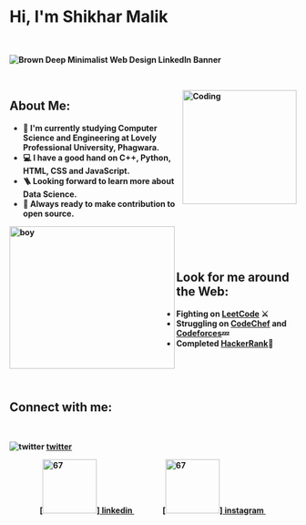 # <b> Hi, I'm Shikhar Malik  
&nbsp;&nbsp;

![Brown Deep Minimalist Web Design LinkedIn Banner](https://user-images.githubusercontent.com/79395058/167137353-b99ede8a-eeff-4d29-8cf1-d2ca44f2faac.png)


&nbsp;&nbsp;
&nbsp;&nbsp;

<img alt="Coding" src="https://user-images.githubusercontent.com/22797857/90096298-b90f4b00-dd54-11ea-9a31-00ad53f8ec04.gif" align="right" height="200"/>

## <b>About Me:
- 🔅 I'm currently studying Computer Science and Engineering at Lovely Professional University, Phagwara.
- 💻 I have a good hand on C++, Python, HTML, CSS and JavaScript.
- 🪜 Looking forward to learn more about Data Science.
- 📌 Always ready to make contribution to open source.

&nbsp;
&nbsp;&nbsp;
&nbsp;
<img alt="boy" src="https://media.baamboozle.com/uploads/images/279918/1613711563_131167.gif" align ="left" height="250" width="290"/>
&nbsp;
&nbsp;
&nbsp;

&nbsp;&nbsp;
## <b>Look for me around the Web:
- Fighting on [LeetCode](https://leetcode.com/shikharmalik333/) ⚔️
- Struggling on [CodeChef](https://www.codechef.com/) and [Codeforces](https://www.codechef.com/)💤
- Completed [HackerRank](https://www.hackerrank.com/dashboard)💯
&nbsp;
&nbsp;
&nbsp;&nbsp;
  
&nbsp;&nbsp;
&nbsp;&nbsp;
&nbsp;&nbsp;

&nbsp;&nbsp;
&nbsp;
&nbsp;
&nbsp;

## Connect with me:
&nbsp;&nbsp;&nbsp;
&nbsp;&nbsp;
 
![twitter](https://user-images.githubusercontent.com/79395058/167141010-584ffd89-1b70-43ff-aacd-9e967c7bf776.png)
<a href="https://twitter.com/malikshikhar25#gh-light-mode-only"> twitter </a>

&nbsp;&nbsp;&nbsp;&nbsp;&nbsp;&nbsp;&nbsp;&nbsp;&nbsp;&nbsp;&nbsp;&nbsp;&nbsp;&nbsp;&nbsp;
[<img width="95" alt="67" src="https://user-images.githubusercontent.com/79395058/167137633-c05470a6-466d-4b35-b5c2-e4ef33c62c8a.png">]<a href="www.linkedin.com/in/shikhar-malik-0280691b9#gh-light-mode-only"> linkedin </a>
&nbsp;&nbsp;&nbsp;&nbsp;&nbsp;&nbsp;&nbsp;&nbsp;&nbsp;&nbsp;&nbsp;&nbsp;&nbsp;&nbsp;
[<img width="95" alt="67" src="https://user-images.githubusercontent.com/79395058/167137671-e8d35e43-6cad-4d1f-84fe-5f8de19c5d0b.png">]<a href="https://www.instagram.com/killershot007/#gh-light-mode-only#gh-light-mode-only"> instagram </a>
&nbsp;&nbsp;&nbsp;&nbsp;
&nbsp;&nbsp;
